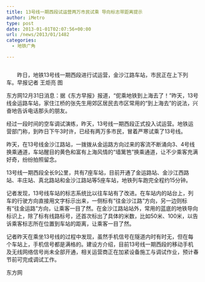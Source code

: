 ```yaml
---
title: 13号线一期西段试运营两万市民试乘 导向标志带距离提示
author: iMetro
type: post
date: 2013-01-01T02:07:56+00:00
url: /news/2013/01/1482
categories:
  - 地铁广角

---
```

<p align="center">
  <img src="http://bigtu.eastday.com/img/201212/31/41/17376790959935527849.jpg" alt="" />
</p>

　　昨日，地铁13号线一期西段进行试运营，金沙江路车站，市民正在上下列车。早报记者 王炬亮 图

东方网12月31日消息：据《东方早报》报道，“伲乘地铁到上海去了！”昨天，13号线金运路车站，家住江桥的张先生用郊区居民去市区常用的“到上海去”的说法，兴奋地告诉电话那头的朋友。

经过一段时间的空车调试演练，昨天，13号线一期西段正式投入试运营。地铁运营部门称，到昨日下午3时许，已经有两万多市民，冒着严寒试乘了13号线。

昨天，在13号线金沙江路站，一拨拨从金运路方向过来的客流不断涌向3、4号线换乘通道，车站醒目的黄色和富有上海风情的“墙篱笆”换乘通道，让不少乘客充满好奇，纷纷拍照留念。

13号线一期西段全长9公里，共有7座车站，目前开通了金运路站、金沙江西路站、丰庄站、真北路站和金沙江路站等5座车站，地铁列车跑完全程约15分钟。

记者发现，13号线车站的标志系统比以往车站有了改进。在车站内的站台上，列车的行驶方向直接用文字标示出来，一侧标有“往金沙江路”方向，另一边则标有“往金运路”方向，让乘客一目了然。在金沙江路站站外，常用的蓝底的地铁导向标识上，除了标有线路标号，还首次标出了具体的米数，比如50米、100米，以告诉乘客标志所在位置到车站的距离，让乘客一目了然。

记者昨天在乘坐13号线的过程中发现，虽然手机信号在隧道内时有时无，但在每个车站上，手机信号都是满格的。建设方介绍，目前13号线一期西段的移动手机及无线网络信号尚未全部开通，相关运营商正在加紧设备施工与调试作业，预计春节前可完成调试工作。

东方网